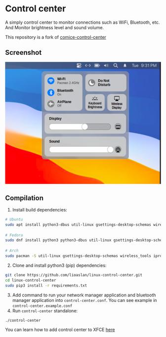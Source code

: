 # Control center
A simply control center to monitor connections such as WiFi, Bluetooth, etc. And Monitor brightness level and sound volume.

This repository is a fork of [comice-control-center](https://github.com/libredeb/comice-control-center)

## Screenshot
![Screenshot](https://raw.githubusercontent.com/libredeb/comice-control-center/main/screenshots/screenshot.png)


## Compilation

1. Install build dependencies:
```bash
# Ubuntu
sudo apt install python3-dbus util-linux gsettings-desktop-schemas wireless-tools iproute alsa-utils python3-pip

# Fedora
sudo dnf install python3 python3-dbus util-linux gsettings-desktop-schemas wireless-tools iproute alsa-utils python3-pip

# Arch
sudo pacman -S util-linux gsettings-desktop-schemas wireless_tools iproute alsa-utils dbus-python python-pip
```
2. Clone and install python3 (pip) dependencies:
```bash
git clone https://github.com/lioaslan/linux-control-center.git
cd linux-control-center
sudo pip3 install -r requirements.txt
```
3. Add command to run your network manager application and bluetooth manager application into `control-center.conf`. You can see example in `control-center.example.conf`
4. Run `control-center` standalone:
```bash
./control-center
```
You can learn how to add control center to XFCE [here](https://youtu.be/uvvoJU69uNo?t=2179)
